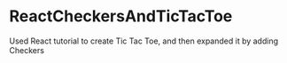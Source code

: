 # ReactCheckersAndTicTacToe
Used React tutorial to create Tic Tac Toe, and then expanded it by adding Checkers
